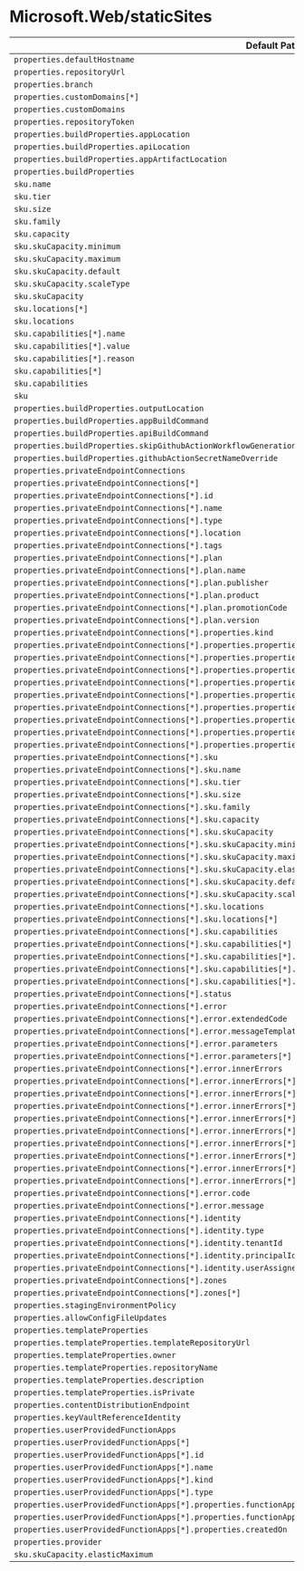 # Microsoft.Web/staticSites

| Default Path | Alias |
|---|---|
| `properties.defaultHostname` | `Microsoft.Web/staticSites/defaultHostname` |
| `properties.repositoryUrl` | `Microsoft.Web/staticSites/repositoryUrl` |
| `properties.branch` | `Microsoft.Web/staticSites/branch` |
| `properties.customDomains[*]` | `Microsoft.Web/staticSites/customDomains[*]` |
| `properties.customDomains` | `Microsoft.Web/staticSites/customDomains` |
| `properties.repositoryToken` | `Microsoft.Web/staticSites/repositoryToken` |
| `properties.buildProperties.appLocation` | `Microsoft.Web/staticSites/buildProperties.appLocation` |
| `properties.buildProperties.apiLocation` | `Microsoft.Web/staticSites/buildProperties.apiLocation` |
| `properties.buildProperties.appArtifactLocation` | `Microsoft.Web/staticSites/buildProperties.appArtifactLocation` |
| `properties.buildProperties` | `Microsoft.Web/staticSites/buildProperties` |
| `sku.name` | `Microsoft.Web/staticSites/sku.name` |
| `sku.tier` | `Microsoft.Web/staticSites/sku.tier` |
| `sku.size` | `Microsoft.Web/staticSites/sku.size` |
| `sku.family` | `Microsoft.Web/staticSites/sku.family` |
| `sku.capacity` | `Microsoft.Web/staticSites/sku.capacity` |
| `sku.skuCapacity.minimum` | `Microsoft.Web/staticSites/sku.skuCapacity.minimum` |
| `sku.skuCapacity.maximum` | `Microsoft.Web/staticSites/sku.skuCapacity.maximum` |
| `sku.skuCapacity.default` | `Microsoft.Web/staticSites/sku.skuCapacity.default` |
| `sku.skuCapacity.scaleType` | `Microsoft.Web/staticSites/sku.skuCapacity.scaleType` |
| `sku.skuCapacity` | `Microsoft.Web/staticSites/sku.skuCapacity` |
| `sku.locations[*]` | `Microsoft.Web/staticSites/sku.locations[*]` |
| `sku.locations` | `Microsoft.Web/staticSites/sku.locations` |
| `sku.capabilities[*].name` | `Microsoft.Web/staticSites/sku.capabilities[*].name` |
| `sku.capabilities[*].value` | `Microsoft.Web/staticSites/sku.capabilities[*].value` |
| `sku.capabilities[*].reason` | `Microsoft.Web/staticSites/sku.capabilities[*].reason` |
| `sku.capabilities[*]` | `Microsoft.Web/staticSites/sku.capabilities[*]` |
| `sku.capabilities` | `Microsoft.Web/staticSites/sku.capabilities` |
| `sku` | `Microsoft.Web/staticSites/sku` |
| `properties.buildProperties.outputLocation` | `Microsoft.Web/staticSites/buildProperties.outputLocation` |
| `properties.buildProperties.appBuildCommand` | `Microsoft.Web/staticSites/buildProperties.appBuildCommand` |
| `properties.buildProperties.apiBuildCommand` | `Microsoft.Web/staticSites/buildProperties.apiBuildCommand` |
| `properties.buildProperties.skipGithubActionWorkflowGeneration` | `Microsoft.Web/staticSites/buildProperties.skipGithubActionWorkflowGeneration` |
| `properties.buildProperties.githubActionSecretNameOverride` | `Microsoft.Web/staticSites/buildProperties.githubActionSecretNameOverride` |
| `properties.privateEndpointConnections` | `Microsoft.Web/staticSites/privateEndpointConnections` |
| `properties.privateEndpointConnections[*]` | `Microsoft.Web/staticSites/privateEndpointConnections[*]` |
| `properties.privateEndpointConnections[*].id` | `Microsoft.Web/staticSites/privateEndpointConnections[*].id` |
| `properties.privateEndpointConnections[*].name` | `Microsoft.Web/staticSites/privateEndpointConnections[*].name` |
| `properties.privateEndpointConnections[*].type` | `Microsoft.Web/staticSites/privateEndpointConnections[*].type` |
| `properties.privateEndpointConnections[*].location` | `Microsoft.Web/staticSites/privateEndpointConnections[*].location` |
| `properties.privateEndpointConnections[*].tags` | `Microsoft.Web/staticSites/privateEndpointConnections[*].tags` |
| `properties.privateEndpointConnections[*].plan` | `Microsoft.Web/staticSites/privateEndpointConnections[*].plan` |
| `properties.privateEndpointConnections[*].plan.name` | `Microsoft.Web/staticSites/privateEndpointConnections[*].plan.name` |
| `properties.privateEndpointConnections[*].plan.publisher` | `Microsoft.Web/staticSites/privateEndpointConnections[*].plan.publisher` |
| `properties.privateEndpointConnections[*].plan.product` | `Microsoft.Web/staticSites/privateEndpointConnections[*].plan.product` |
| `properties.privateEndpointConnections[*].plan.promotionCode` | `Microsoft.Web/staticSites/privateEndpointConnections[*].plan.promotionCode` |
| `properties.privateEndpointConnections[*].plan.version` | `Microsoft.Web/staticSites/privateEndpointConnections[*].plan.version` |
| `properties.privateEndpointConnections[*].properties.kind` | `Microsoft.Web/staticSites/privateEndpointConnections[*].kind` |
| `properties.privateEndpointConnections[*].properties.properties.provisioningState` | `Microsoft.Web/staticSites/privateEndpointConnections[*].provisioningState` |
| `properties.privateEndpointConnections[*].properties.properties.privateEndpoint` | `Microsoft.Web/staticSites/privateEndpointConnections[*].privateEndpoint` |
| `properties.privateEndpointConnections[*].properties.properties.privateEndpoint.id` | `Microsoft.Web/staticSites/privateEndpointConnections[*].privateEndpoint.id` |
| `properties.privateEndpointConnections[*].properties.properties.privateLinkServiceConnectionState` | `Microsoft.Web/staticSites/privateEndpointConnections[*].privateLinkServiceConnectionState` |
| `properties.privateEndpointConnections[*].properties.properties.privateLinkServiceConnectionState.status` | `Microsoft.Web/staticSites/privateEndpointConnections[*].privateLinkServiceConnectionState.status` |
| `properties.privateEndpointConnections[*].properties.properties.privateLinkServiceConnectionState.description` | `Microsoft.Web/staticSites/privateEndpointConnections[*].privateLinkServiceConnectionState.description` |
| `properties.privateEndpointConnections[*].properties.properties.privateLinkServiceConnectionState.actionsRequired` | `Microsoft.Web/staticSites/privateEndpointConnections[*].privateLinkServiceConnectionState.actionsRequired` |
| `properties.privateEndpointConnections[*].properties.properties.ipAddresses` | `Microsoft.Web/staticSites/privateEndpointConnections[*].ipAddresses` |
| `properties.privateEndpointConnections[*].properties.properties.ipAddresses[*]` | `Microsoft.Web/staticSites/privateEndpointConnections[*].ipAddresses[*]` |
| `properties.privateEndpointConnections[*].sku` | `Microsoft.Web/staticSites/privateEndpointConnections[*].sku` |
| `properties.privateEndpointConnections[*].sku.name` | `Microsoft.Web/staticSites/privateEndpointConnections[*].sku.name` |
| `properties.privateEndpointConnections[*].sku.tier` | `Microsoft.Web/staticSites/privateEndpointConnections[*].sku.tier` |
| `properties.privateEndpointConnections[*].sku.size` | `Microsoft.Web/staticSites/privateEndpointConnections[*].sku.size` |
| `properties.privateEndpointConnections[*].sku.family` | `Microsoft.Web/staticSites/privateEndpointConnections[*].sku.family` |
| `properties.privateEndpointConnections[*].sku.capacity` | `Microsoft.Web/staticSites/privateEndpointConnections[*].sku.capacity` |
| `properties.privateEndpointConnections[*].sku.skuCapacity` | `Microsoft.Web/staticSites/privateEndpointConnections[*].sku.skuCapacity` |
| `properties.privateEndpointConnections[*].sku.skuCapacity.minimum` | `Microsoft.Web/staticSites/privateEndpointConnections[*].sku.skuCapacity.minimum` |
| `properties.privateEndpointConnections[*].sku.skuCapacity.maximum` | `Microsoft.Web/staticSites/privateEndpointConnections[*].sku.skuCapacity.maximum` |
| `properties.privateEndpointConnections[*].sku.skuCapacity.elasticMaximum` | `Microsoft.Web/staticSites/privateEndpointConnections[*].sku.skuCapacity.elasticMaximum` |
| `properties.privateEndpointConnections[*].sku.skuCapacity.default` | `Microsoft.Web/staticSites/privateEndpointConnections[*].sku.skuCapacity.default` |
| `properties.privateEndpointConnections[*].sku.skuCapacity.scaleType` | `Microsoft.Web/staticSites/privateEndpointConnections[*].sku.skuCapacity.scaleType` |
| `properties.privateEndpointConnections[*].sku.locations` | `Microsoft.Web/staticSites/privateEndpointConnections[*].sku.locations` |
| `properties.privateEndpointConnections[*].sku.locations[*]` | `Microsoft.Web/staticSites/privateEndpointConnections[*].sku.locations[*]` |
| `properties.privateEndpointConnections[*].sku.capabilities` | `Microsoft.Web/staticSites/privateEndpointConnections[*].sku.capabilities` |
| `properties.privateEndpointConnections[*].sku.capabilities[*]` | `Microsoft.Web/staticSites/privateEndpointConnections[*].sku.capabilities[*]` |
| `properties.privateEndpointConnections[*].sku.capabilities[*].name` | `Microsoft.Web/staticSites/privateEndpointConnections[*].sku.capabilities[*].name` |
| `properties.privateEndpointConnections[*].sku.capabilities[*].value` | `Microsoft.Web/staticSites/privateEndpointConnections[*].sku.capabilities[*].value` |
| `properties.privateEndpointConnections[*].sku.capabilities[*].reason` | `Microsoft.Web/staticSites/privateEndpointConnections[*].sku.capabilities[*].reason` |
| `properties.privateEndpointConnections[*].status` | `Microsoft.Web/staticSites/privateEndpointConnections[*].status` |
| `properties.privateEndpointConnections[*].error` | `Microsoft.Web/staticSites/privateEndpointConnections[*].error` |
| `properties.privateEndpointConnections[*].error.extendedCode` | `Microsoft.Web/staticSites/privateEndpointConnections[*].error.extendedCode` |
| `properties.privateEndpointConnections[*].error.messageTemplate` | `Microsoft.Web/staticSites/privateEndpointConnections[*].error.messageTemplate` |
| `properties.privateEndpointConnections[*].error.parameters` | `Microsoft.Web/staticSites/privateEndpointConnections[*].error.parameters` |
| `properties.privateEndpointConnections[*].error.parameters[*]` | `Microsoft.Web/staticSites/privateEndpointConnections[*].error.parameters[*]` |
| `properties.privateEndpointConnections[*].error.innerErrors` | `Microsoft.Web/staticSites/privateEndpointConnections[*].error.innerErrors` |
| `properties.privateEndpointConnections[*].error.innerErrors[*]` | `Microsoft.Web/staticSites/privateEndpointConnections[*].error.innerErrors[*]` |
| `properties.privateEndpointConnections[*].error.innerErrors[*].extendedCode` | `Microsoft.Web/staticSites/privateEndpointConnections[*].error.innerErrors[*].extendedCode` |
| `properties.privateEndpointConnections[*].error.innerErrors[*].messageTemplate` | `Microsoft.Web/staticSites/privateEndpointConnections[*].error.innerErrors[*].messageTemplate` |
| `properties.privateEndpointConnections[*].error.innerErrors[*].parameters` | `Microsoft.Web/staticSites/privateEndpointConnections[*].error.innerErrors[*].parameters` |
| `properties.privateEndpointConnections[*].error.innerErrors[*].parameters[*]` | `Microsoft.Web/staticSites/privateEndpointConnections[*].error.innerErrors[*].parameters[*]` |
| `properties.privateEndpointConnections[*].error.innerErrors[*].innerErrors` | `Microsoft.Web/staticSites/privateEndpointConnections[*].error.innerErrors[*].innerErrors` |
| `properties.privateEndpointConnections[*].error.innerErrors[*].innerErrors[*]` | `Microsoft.Web/staticSites/privateEndpointConnections[*].error.innerErrors[*].innerErrors[*]` |
| `properties.privateEndpointConnections[*].error.innerErrors[*].code` | `Microsoft.Web/staticSites/privateEndpointConnections[*].error.innerErrors[*].code` |
| `properties.privateEndpointConnections[*].error.innerErrors[*].message` | `Microsoft.Web/staticSites/privateEndpointConnections[*].error.innerErrors[*].message` |
| `properties.privateEndpointConnections[*].error.code` | `Microsoft.Web/staticSites/privateEndpointConnections[*].error.code` |
| `properties.privateEndpointConnections[*].error.message` | `Microsoft.Web/staticSites/privateEndpointConnections[*].error.message` |
| `properties.privateEndpointConnections[*].identity` | `Microsoft.Web/staticSites/privateEndpointConnections[*].identity` |
| `properties.privateEndpointConnections[*].identity.type` | `Microsoft.Web/staticSites/privateEndpointConnections[*].identity.type` |
| `properties.privateEndpointConnections[*].identity.tenantId` | `Microsoft.Web/staticSites/privateEndpointConnections[*].identity.tenantId` |
| `properties.privateEndpointConnections[*].identity.principalId` | `Microsoft.Web/staticSites/privateEndpointConnections[*].identity.principalId` |
| `properties.privateEndpointConnections[*].identity.userAssignedIdentities` | `Microsoft.Web/staticSites/privateEndpointConnections[*].identity.userAssignedIdentities` |
| `properties.privateEndpointConnections[*].zones` | `Microsoft.Web/staticSites/privateEndpointConnections[*].zones` |
| `properties.privateEndpointConnections[*].zones[*]` | `Microsoft.Web/staticSites/privateEndpointConnections[*].zones[*]` |
| `properties.stagingEnvironmentPolicy` | `Microsoft.Web/staticSites/stagingEnvironmentPolicy` |
| `properties.allowConfigFileUpdates` | `Microsoft.Web/staticSites/allowConfigFileUpdates` |
| `properties.templateProperties` | `Microsoft.Web/staticSites/templateProperties` |
| `properties.templateProperties.templateRepositoryUrl` | `Microsoft.Web/staticSites/templateProperties.templateRepositoryUrl` |
| `properties.templateProperties.owner` | `Microsoft.Web/staticSites/templateProperties.owner` |
| `properties.templateProperties.repositoryName` | `Microsoft.Web/staticSites/templateProperties.repositoryName` |
| `properties.templateProperties.description` | `Microsoft.Web/staticSites/templateProperties.description` |
| `properties.templateProperties.isPrivate` | `Microsoft.Web/staticSites/templateProperties.isPrivate` |
| `properties.contentDistributionEndpoint` | `Microsoft.Web/staticSites/contentDistributionEndpoint` |
| `properties.keyVaultReferenceIdentity` | `Microsoft.Web/staticSites/keyVaultReferenceIdentity` |
| `properties.userProvidedFunctionApps` | `Microsoft.Web/staticSites/userProvidedFunctionApps` |
| `properties.userProvidedFunctionApps[*]` | `Microsoft.Web/staticSites/userProvidedFunctionApps[*]` |
| `properties.userProvidedFunctionApps[*].id` | `Microsoft.Web/staticSites/userProvidedFunctionApps[*].id` |
| `properties.userProvidedFunctionApps[*].name` | `Microsoft.Web/staticSites/userProvidedFunctionApps[*].name` |
| `properties.userProvidedFunctionApps[*].kind` | `Microsoft.Web/staticSites/userProvidedFunctionApps[*].kind` |
| `properties.userProvidedFunctionApps[*].type` | `Microsoft.Web/staticSites/userProvidedFunctionApps[*].type` |
| `properties.userProvidedFunctionApps[*].properties.functionAppResourceId` | `Microsoft.Web/staticSites/userProvidedFunctionApps[*].functionAppResourceId` |
| `properties.userProvidedFunctionApps[*].properties.functionAppRegion` | `Microsoft.Web/staticSites/userProvidedFunctionApps[*].functionAppRegion` |
| `properties.userProvidedFunctionApps[*].properties.createdOn` | `Microsoft.Web/staticSites/userProvidedFunctionApps[*].createdOn` |
| `properties.provider` | `Microsoft.Web/staticSites/provider` |
| `sku.skuCapacity.elasticMaximum` | `Microsoft.Web/staticSites/sku.skuCapacity.elasticMaximum` |

